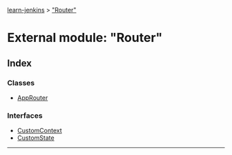 [learn-jenkins](../README.md) > ["Router"](../modules/_router_.md)

# External module: "Router"

## Index

### Classes

* [AppRouter](../classes/_router_.approuter.md)

### Interfaces

* [CustomContext](../interfaces/_router_.customcontext.md)
* [CustomState](../interfaces/_router_.customstate.md)

---

